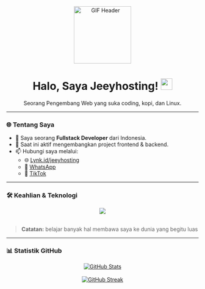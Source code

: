 <div align="center">
  <a href="https://github.com/rizaldiabubakar-ui">
    <img src="https://media.giphy.com/media/M9gbBd9nbDrOTu1Mqx/giphy.gif" width="150" alt="GIF Header"/>
  </a>
  <h1 align="center">Halo, Saya Jeeyhosting! <img src="https://raw.githubusercontent.com/MartinHeinz/MartinHeinz/master/wave.gif" width="30"></h1>
  <p>Seorang Pengembang Web yang suka coding, kopi, dan Linux.</p>
</div>

---

### 🌐 Tentang Saya

- 🔭 Saya seorang **Fullstack Developer** dari Indonesia.  
- 💼 Saat ini aktif mengembangkan project frontend & backend.  
- 📫 Hubungi saya melalui:  
  - 🌐 [Lynk.id/jeeyhosting](https://lynk.id/jeeyhosting)  
  - 📱 [WhatsApp](https://wa.me/message/DS6PVPWYESDTB1)  
  - 🎵 [TikTok](https://tiktok.com/@bangjeey_dev)  

---

### 🛠️ Keahlian & Teknologi

<div align="center">
  <img src="https://skillicons.dev/icons?i=html,css,php,react,javascript,typescript,nodejs,git,postgres,linux,docker,graphql" />
</div>

<br>

> **Catatan:** belajar banyak hal membawa saya ke dunia yang begitu luas

---

### 📊 Statistik GitHub

<div align="center">
  <a href="https://github.com/rizaldiabubakar-ui">
    <img src="https://github-readme-stats.vercel.app/api?username=rizaldiabubakar-ui&show_icons=true&theme=dark&hide_border=true&include_all_commits=true&count_private=true" alt="GitHub Stats"/>
  </a>
  <br><br>
  <a href="https://github.com/rizaldiabubakar-ui">
    <img src="https://streak-stats.demolab.com?user=rizaldiabubakar-ui&theme=dark" alt="GitHub Streak"/>
  </a>
</div>
